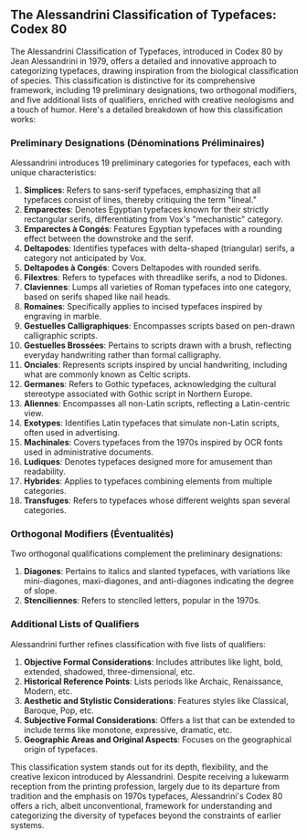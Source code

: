 ## The Alessandrini Classification of Typefaces: Codex 80 

The Alessandrini Classification of Typefaces, introduced in Codex 80 by Jean Alessandrini in 1979, offers a detailed and innovative approach to categorizing typefaces, drawing inspiration from the biological classification of species. This classification is distinctive for its comprehensive framework, including 19 preliminary designations, two orthogonal modifiers, and five additional lists of qualifiers, enriched with creative neologisms and a touch of humor. Here's a detailed breakdown of how this classification works:

### Preliminary Designations (Dénominations Préliminaires)
Alessandrini introduces 19 preliminary categories for typefaces, each with unique characteristics:

1. **Simplices**: Refers to sans-serif typefaces, emphasizing that all typefaces consist of lines, thereby critiquing the term "lineal."
2. **Emparectes**: Denotes Egyptian typefaces known for their strictly rectangular serifs, differentiating from Vox's "mechanistic" category.
3. **Emparectes à Congés**: Features Egyptian typefaces with a rounding effect between the downstroke and the serif.
4. **Deltapodes**: Identifies typefaces with delta-shaped (triangular) serifs, a category not anticipated by Vox.
5. **Deltapodes à Congés**: Covers Deltapodes with rounded serifs.
6. **Filextres**: Refers to typefaces with threadlike serifs, a nod to Didones.
7. **Claviennes**: Lumps all varieties of Roman typefaces into one category, based on serifs shaped like nail heads.
8. **Romaines**: Specifically applies to incised typefaces inspired by engraving in marble.
9. **Gestuelles Calligraphiques**: Encompasses scripts based on pen-drawn calligraphic scripts.
10. **Gestuelles Brossées**: Pertains to scripts drawn with a brush, reflecting everyday handwriting rather than formal calligraphy.
11. **Onciales**: Represents scripts inspired by uncial handwriting, including what are commonly known as Celtic scripts.
12. **Germanes**: Refers to Gothic typefaces, acknowledging the cultural stereotype associated with Gothic script in Northern Europe.
13. **Aliennes**: Encompasses all non-Latin scripts, reflecting a Latin-centric view.
14. **Exotypes**: Identifies Latin typefaces that simulate non-Latin scripts, often used in advertising.
15. **Machinales**: Covers typefaces from the 1970s inspired by OCR fonts used in administrative documents.
16. **Ludiques**: Denotes typefaces designed more for amusement than readability.
17. **Hybrides**: Applies to typefaces combining elements from multiple categories.
18. **Transfuges**: Refers to typefaces whose different weights span several categories.

### Orthogonal Modifiers (Éventualités)
Two orthogonal qualifications complement the preliminary designations:

1. **Diagones**: Pertains to italics and slanted typefaces, with variations like mini-diagones, maxi-diagones, and anti-diagones indicating the degree of slope.
2. **Stenciliennes**: Refers to stenciled letters, popular in the 1970s.

### Additional Lists of Qualifiers
Alessandrini further refines classification with five lists of qualifiers:

1. **Objective Formal Considerations**: Includes attributes like light, bold, extended, shadowed, three-dimensional, etc.
2. **Historical Reference Points**: Lists periods like Archaic, Renaissance, Modern, etc.
3. **Aesthetic and Stylistic Considerations**: Features styles like Classical, Baroque, Pop, etc.
4. **Subjective Formal Considerations**: Offers a list that can be extended to include terms like monotone, expressive, dramatic, etc.
5. **Geographic Areas and Original Aspects**: Focuses on the geographical origin of typefaces.

This classification system stands out for its depth, flexibility, and the creative lexicon introduced by Alessandrini. Despite receiving a lukewarm reception from the printing profession, largely due to its departure from tradition and the emphasis on 1970s typefaces, Alessandrini's Codex 80 offers a rich, albeit unconventional, framework for understanding and categorizing the diversity of typefaces beyond the constraints of earlier systems.
